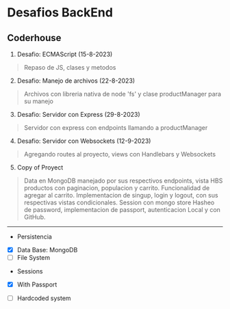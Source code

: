 # Desafios BackEnd

## Coderhouse

1. Desafio: ECMAScript (15-8-2023)
> Repaso de JS, clases y metodos 

2. Desafio: Manejo de archivos (22-8-2023)
> Archivos con libreria nativa de node 'fs' y clase productManager para su manejo

3. Desafio: Servidor con Express (29-8-2023)
> Servidor con express con endpoints llamando a productManager

4. Desafio: Servidor con Websockets (12-9-2023)
> Agregando routes al proyecto, views con Handlebars y Websockets

5. Copy of Proyect
> Data en MongoDB manejado por sus respectivos endpoints, vista HBS productos con paginacion, populacion y carrito. Funcionalidad de agregar al carrito.
> Implementacion de singup, login y logout, con sus respectivas vistas condicionales.
> Session con mongo store
> Hasheo de password, implementacion de passport, autenticacion Local y con GitHub.

--------------------------------------------------------------------

* Persistencia
- [x] Data Base: MongoDB
- [ ] File System

* Sessions
- [x] With Passport
- [ ] Hardcoded system

